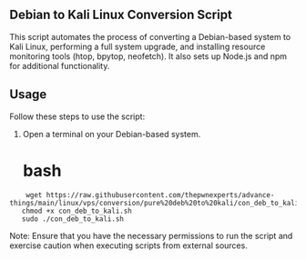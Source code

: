 ## Debian to Kali Linux Conversion Script

This script automates the process of converting a Debian-based system to Kali Linux, performing a full system upgrade, and installing resource monitoring tools (htop, bpytop, neofetch). It also sets up Node.js and npm for additional functionality.

## Usage

Follow these steps to use the script:

1. Open a terminal on your Debian-based system.

   # bash
 ```
     wget https://raw.githubusercontent.com/thepwnexperts/advance-things/main/linux/vps/conversion/pure%20deb%20to%20kali/con_deb_to_kali.sh 
    chmod +x con_deb_to_kali.sh 
    sudo ./con_deb_to_kali.sh 
```

Note: Ensure that you have the necessary permissions to run the script and exercise caution when executing scripts from external sources.
